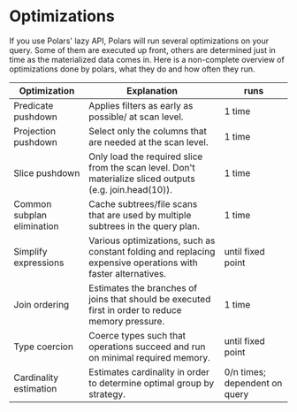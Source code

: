 # Optimizations
If you use Polars' lazy API, Polars will run several optimizations on your query. Some of them are executed up front,
others are determined just in time as the materialized data comes in.
Here is a non-complete overview of optimizations done by polars, what they do and how often they run.

| Optimization | Explanation | runs |
| --- | --- | --- |
| Predicate pushdown | Applies filters as early as possible/ at scan level. | 1 time |
| Projection pushdown | Select only the columns that are needed at the scan level. | 1 time |
| Slice pushdown | Only load the required slice from the scan level. Don't materialize sliced outputs (e.g. join.head(10)). | 1 time |
| Common subplan elimination | Cache subtrees/file scans that are used by multiple subtrees in the query plan. | 1 time |
| Simplify expressions | Various optimizations, such as constant folding and replacing expensive operations with faster alternatives. | until fixed point |
| Join ordering | Estimates the branches of joins that should be executed first in order to reduce memory pressure. | 1 time |
| Type coercion | Coerce types such that operations succeed and run on minimal required memory. | until fixed point |
| Cardinality estimation | Estimates cardinality in order to determine optimal group by strategy. | 0/n times; dependent on query |